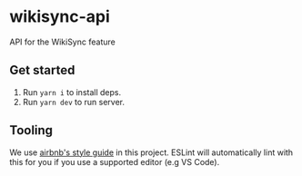 # wikisync-api

API for the WikiSync feature

## Get started
1. Run `yarn i` to install deps.
2. Run `yarn dev` to run server.

## Tooling
We use [airbnb's style guide](https://github.com/airbnb/javascript) in this project. ESLint will automatically lint with this for you if you use a supported editor (e.g VS Code).